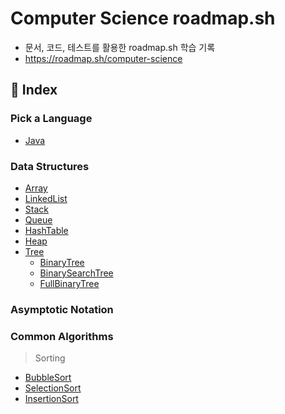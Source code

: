 # Computer Science roadmap.sh
- 문서, 코드, 테스트를 활용한 roadmap.sh 학습 기록
- https://roadmap.sh/computer-science

## 📖 Index
### Pick a Language
- [Java](https://github.com/middlefitting/Java-roadmap.sh)

### Data Structures
- [Array](src/main/java/com/example/practice/datastructures/array/README.md)
- [LinkedList](src/main/java/com/example/practice/datastructures/linkedlist/README.md)
- [Stack](src/main/java/com/example/practice/datastructures/stack/README.md)
- [Queue](src/main/java/com/example/practice/datastructures/queue/README.md)
- [HashTable](src/main/java/com/example/practice/datastructures/hashtable/README.md)
- [Heap](src/main/java/com/example/practice/datastructures/heap/README.md)
- [Tree](src/main/java/com/example/practice/datastructures/tree/README.md)
    - [BinaryTree](src/main/java/com/example/practice/datastructures/tree/binarytree/README.md)
    - [BinarySearchTree](src/main/java/com/example/practice/datastructures/tree/binarysearchtree/README.md)
    - [FullBinaryTree](src/main/java/com/example/practice/datastructures/tree/fullbinarytree/README.md)


### Asymptotic Notation

### Common Algorithms
> Sorting
- [BubbleSort](src/main/java/com/example/practice/commonalgorithms/sorting/bubblesort/BubbleSort.java)
- [SelectionSort](src/main/java/com/example/practice/commonalgorithms/sorting/selectionsort/SelectionSort.java)
- [InsertionSort](src/main/java/com/example/practice/commonalgorithms/sorting/insertionsort/InsertionSort.java)
